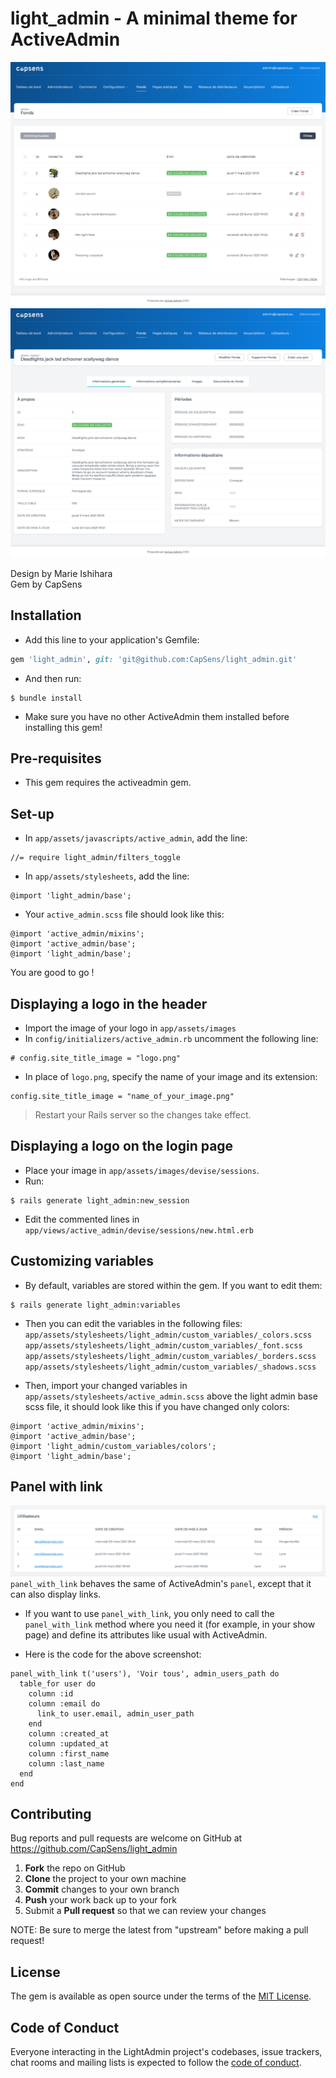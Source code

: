 # light_admin - A minimal theme for ActiveAdmin

![Screenshot](doc/index.png)
![Screenshot](doc/show.png)

Design by Marie Ishihara  
Gem by CapSens

## Installation

- Add this line to your application's Gemfile:
```ruby
gem 'light_admin', git: 'git@github.com:CapSens/light_admin.git'
```

- And then run:
```
$ bundle install
```

- Make sure you have no other ActiveAdmin them installed before installing this gem!

## Pre-requisites
- This gem requires the activeadmin gem.  

## Set-up
- In `app/assets/javascripts/active_admin`, add the line: 
```
//= require light_admin/filters_toggle
```
- In `app/assets/stylesheets`, add the line:
```
@import 'light_admin/base';
```
- Your `active_admin.scss` file should look like this: <br>
```
@import 'active_admin/mixins';
@import 'active_admin/base';
@import 'light_admin/base';
``` 
You are good to go !

## Displaying a logo in the header 
- Import the image of your logo in `app/assets/images`
- In `config/initializers/active_admin.rb` uncomment the following line: <br>
```
# config.site_title_image = "logo.png"
```
- In place of `logo.png`, specify the name of your image and its extension: <br>
```
config.site_title_image = "name_of_your_image.png"
```
> Restart your Rails server so the changes take effect. 


## Displaying a logo on the login page
- Place your image in `app/assets/images/devise/sessions`.
- Run: 
```
$ rails generate light_admin:new_session
```
- Edit the commented lines in `app/views/active_admin/devise/sessions/new.html.erb`

## Customizing variables 
- By default, variables are stored within the gem. If you want to edit them: 
```
$ rails generate light_admin:variables
```
- Then you can edit the variables in the following files: <br>
`app/assets/stylesheets/light_admin/custom_variables/_colors.scss`  
`app/assets/stylesheets/light_admin/custom_variables/_font.scss`  
`app/assets/stylesheets/light_admin/custom_variables/_borders.scss`  
`app/assets/stylesheets/light_admin/custom_variables/_shadows.scss`  

- Then, import your changed variables in `app/assets/stylesheets/active_admin.scss` above the light admin base scss file, it should look like this if you have changed only colors:
```
@import 'active_admin/mixins';
@import 'active_admin/base';
@import 'light_admin/custom_variables/colors';
@import 'light_admin/base';
``` 

## Panel with link
![Screenshot](doc/panel-with-link.png)
`panel_with_link` behaves the same of ActiveAdmin's `panel`,  except that it can also display links. 
- If you want to use `panel_with_link`, you only need to call the `panel_with_link` method where you need it (for example, in your show page) and define its attributes like usual with ActiveAdmin.

- Here is the code for the above screenshot:
```
panel_with_link t('users'), 'Voir tous', admin_users_path do
  table_for user do
    column :id
    column :email do
      link_to user.email, admin_user_path
    end 
    column :created_at
    column :updated_at
    column :first_name
    column :last_name
  end
end
```

## Contributing

Bug reports and pull requests are welcome on GitHub at https://github.com/CapSens/light_admin

1. **Fork** the repo on GitHub
2. **Clone** the project to your own machine
3. **Commit** changes to your own branch
4. **Push** your work back up to your fork
5. Submit a **Pull request** so that we can review your changes

NOTE: Be sure to merge the latest from "upstream" before making a pull request!

## License

The gem is available as open source under the terms of the [MIT License](https://opensource.org/licenses/MIT).

## Code of Conduct

Everyone interacting in the LightAdmin project's codebases, issue trackers, chat rooms and mailing lists is expected to follow the [code of conduct](https://github.com/Capsens/light_admin/blob/master/CODE_OF_CONDUCT.md).
